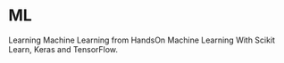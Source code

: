 # ML

Learning Machine Learning from HandsOn Machine Learning With Scikit Learn, Keras and TensorFlow. 
